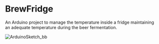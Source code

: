 # BrewFridge
An Arduino project to manage the temperature inside a fridge maintaining an adequate temperature during the beer fermentation.

![ArduinoSketch_bb](https://github.com/stefl3n/BrewFridge/assets/48389722/189cd7f0-7c12-478d-b100-da451e8cab77)

